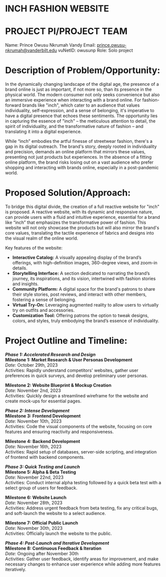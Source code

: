 # INCH FASHION WEBSITE

# PROJECT PI/PROJECT TEAM
Name: Prince Owusu Nkrumah
Vandy Email: prince.owusu-nkrumah@vanderbilt.edu
vuNetID: owusunp
Role: Solo project

# Description of Problem/Opportunity:

In the dynamically changing landscape of the digital age, the presence of a brand online is just as important, if not more so, than its presence in the physical world. The modern consumer not only seeks convenience but also an immersive experience when interacting with a brand online. For fashion-forward brands like "inch", which cater to an audience that values individuality, self-expression, and a sense of belonging, it's imperative to have a digital presence that echoes these sentiments. The opportunity lies in capturing the essence of "inch" – the meticulous attention to detail, the spirit of individuality, and the transformative nature of fashion – and translating it into a digital experience.

While “inch” embodies the artful finesse of streetwear fashion, there's a gap in its digital outreach. The brand's story, deeply rooted in individuality and precision, demands an online platform that mirrors these values, presenting not just products but experiences. In the absence of a fitting online platform, the brand risks losing out on a vast audience who prefer shopping and interacting with brands online, especially in a post-pandemic world.

# Proposed Solution/Approach:

To bridge this digital divide, the creation of a full reactive website for "inch" is proposed. A reactive website, with its dynamic and responsive nature, can provide users with a fluid and intuitive experience, essential for a brand like “inch” that emphasizes the transformative power of fashion. This website will not only showcase the products but will also mirror the brand's core values, translating the tactile experience of fabrics and designs into the visual realm of the online world.

Key features of the website:

- **Interactive Catalog:** A visually appealing display of the brand’s offerings, with high-definition images, 360-degree views, and zoom-in details.
- **Storytelling Interface:** A section dedicated to narrating the brand’s journey, its inspirations, and its vision, intertwined with fashion stories and insights.
- **Community Platform:** A digital space for the brand's patrons to share their style stories, post reviews, and interact with other members, fostering a sense of belonging.
- **Virtual Try-On:** Leveraging augmented reality to allow users to virtually try on outfits and accessories.
- **Customization Tool:** Offering patrons the option to tweak designs, colors, and styles, truly embodying the brand’s essence of individuality.




# Project Outline and Timeline:

***Phase 1: Accelerated Research and Design***  
**Milestone 1: Market Research & User Personas Development**  
*Date:* October 29th, 2023  
Activities: Rapidly understand competitors' websites, gather user preferences in quick surveys, and develop preliminary user personas.

**Milestone 2: Website Blueprint & Mockup Creation**  
*Date:* November 2nd, 2023  
Activities: Quickly design a streamlined wireframe for the website and create mock-ups for essential pages.

***Phase 2: Intense Development***  
**Milestone 3: Frontend Development**  
*Date:* November 10th, 2023  
Activities: Code the visual components of the website, focusing on core features and ensuring reactivity and responsiveness.

**Milestone 4: Backend Development**  
*Date:* November 16th, 2023  
Activities: Rapid setup of databases, server-side scripting, and integration of frontend with backend components.

***Phase 3: Quick Testing and Launch***  
**Milestone 5: Alpha & Beta Testing**  
*Date:* November 22nd, 2023  
Activities: Conduct internal alpha testing followed by a quick beta test with a select group of users for feedback.

**Milestone 6: Website Launch**  
*Date:* November 28th, 2023  
Activities: Address urgent feedback from beta testing, fix any critical bugs, and soft-launch the website to a select audience.

**Milestone 7: Official Public Launch**  
*Date:* November 30th, 2023  
Activities: Officially launch the website to the public.

***Phase 4: Post-Launch and Iterative Development***  
**Milestone 8: Continuous Feedback & Iteration**  
*Date:* Ongoing after November 30th  
Activities: Gather user feedback, identify areas for improvement, and make necessary changes to enhance user experience while adding more features iteratively.



